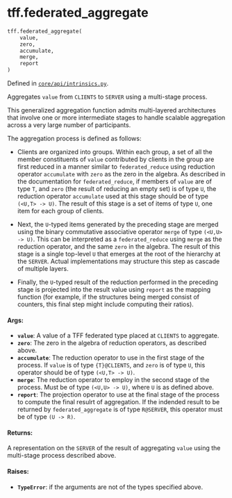 <div itemscope itemtype="http://developers.google.com/ReferenceObject">
<meta itemprop="name" content="tff.federated_aggregate" />
<meta itemprop="path" content="Stable" />
</div>

# tff.federated_aggregate

``` python
tff.federated_aggregate(
    value,
    zero,
    accumulate,
    merge,
    report
)
```



Defined in [`core/api/intrinsics.py`](http://github.com/tensorflow/federated/tree/master/tensorflow_federated/python/core/api/intrinsics.py).

Aggregates `value` from `CLIENTS` to `SERVER` using a multi-stage process.

This generalized aggregation function admits multi-layered architectures that
involve one or more intermediate stages to handle scalable aggregation across
a very large number of participants.

The aggregation process is defined as follows:

* Clients are organized into groups. Within each group, a set of all the
  member constituents of `value` contributed by clients in the group are first
  reduced in a manner similar to `federated_reduce` using reduction operator
  `accumulate` with `zero` as the zero in the algebra. As described in the
  documentation for `federated_reduce`, if members of `value` are of type `T`,
  and `zero` (the result of reducing an empty set) is of type `U`, the
  reduction operator `accumulate` used at this stage should be of type
  `(<U,T> -> U)`. The result of this stage is a set of items of type `U`, one
  item for each group of clients.

* Next, the `U`-typed items generated by the preceding stage are merged using
  the binary commutative associative operator `merge` of type `(<U,U> -> U)`.
  This can be interpreted as a `federated_reduce` using `merge` as the
  reduction operator, and the same `zero` in the algebra. The result of this
  stage is a single top-level `U` that emerges at the root of the hierarchy at
  the `SERVER`. Actual implementations may structure this step as cascade of
  multiple layers.

* Finally, the `U`-typed result of the reduction performed in the preceding
  stage is projected into the result value using `report` as the mapping
  function (for example, if the structures being merged consist of counters,
  this final step might include computing their ratios).

#### Args:

* <b>`value`</b>: A value of a TFF federated type placed at `CLIENTS` to aggregate.
* <b>`zero`</b>: The zero in the algebra of reduction operators, as described above.
* <b>`accumulate`</b>: The reduction operator to use in the first stage of the process.
    If `value` is of type `{T}@CLIENTS`, and `zero` is of type `U`, this
    operator should be of type `(<U,T> -> U)`.
* <b>`merge`</b>: The reduction operator to employ in the second stage of the process.
    Must be of type `(<U,U> -> U)`, where `U` is as defined above.
* <b>`report`</b>: The projection operator to use at the final stage of the process to
    compute the final resulrt of aggregation. If the indended result to be
    returned by `federated_aggregate` is of type `R@SERVER`, this operator
    must be of type `(U -> R)`.


#### Returns:

A representation on the `SERVER` of the result of aggregating `value` using
the multi-stage process described above.


#### Raises:

* <b>`TypeError`</b>: if the arguments are not of the types specified above.